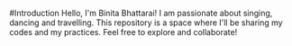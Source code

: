#Introduction
Hello, I'm Binita Bhattarai! I am passionate about singing, dancing and travelling. This repository is a space where I'll be sharing my codes and my practices.
Feel free to explore and collaborate!
